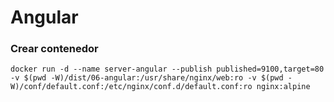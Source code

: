 # Angular

### Crear contenedor

```
docker run -d --name server-angular --publish published=9100,target=80  -v $(pwd -W)/dist/06-angular:/usr/share/nginx/web:ro -v $(pwd -W)/conf/default.conf:/etc/nginx/conf.d/default.conf:ro nginx:alpine
```
